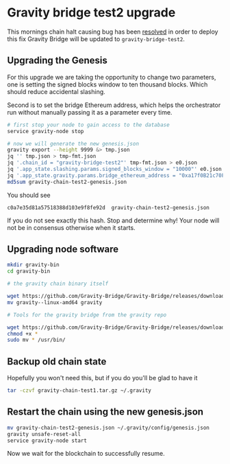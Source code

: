 # Gravity bridge test2 upgrade

This mornings chain halt causing bug has been [resolved](https://github.com/Gravity-Bridge/Gravity-Bridge/commit/8601913ba778f40488313a1b6f99735e0769a9f5) in order to deploy this fix Gravity Bridge will be updated to `gravity-bridge-test2`. 

## Upgrading the Genesis

For this upgrade we are taking the opportunity to change two parameters, one is setting
the signed blocks window to ten thousand blocks. Which should reduce accidental slashing.

Second is to set the bridge Ethereum address, which helps the orchestrator run without manually passing it as a parameter every time.

```bash
# first stop your node to gain access to the database
service gravity-node stop

# now we will generate the new genesis.json
gravity export --height 9999 &> tmp.json
jq '' tmp.json > tmp-fmt.json
jq '.chain_id = "gravity-bridge-test2"' tmp-fmt.json > e0.json
jq '.app_state.slashing.params.signed_blocks_window = "10000"' e0.json > e1.json
jq '.app_state.gravity.params.bridge_ethereum_address = "0xa17f0B21c70FaB270c68031A179e7bE61BE7E81e"' e1.json > gravity-chain-test2-genesis.json
md5sum gravity-chain-test2-genesis.json
```

You should see

```text
c0a7e35d81a57518388d103e9f8fe92d  gravity-chain-test2-genesis.json
```

If you do not see exactly this hash. Stop and determine why! Your node will not be in consensus
otherwise when it starts.

## Upgrading node software

```bash
mkdir gravity-bin
cd gravity-bin

# the gravity chain binary itself

wget https://github.com/Gravity-Bridge/Gravity-Bridge/releases/download/v1.0.3/gravity--linux-amd64
mv gravity--linux-amd64 gravity

# Tools for the gravity bridge from the gravity repo

wget https://github.com/Gravity-Bridge/Gravity-Bridge/releases/download/v1.0.3/gbt
chmod +x *
sudo mv * /usr/bin/
```

## Backup old chain state

Hopefully you won't need this, but if you do you'll be glad to have it

```bash
tar -czvf gravity-chain-test1.tar.gz ~/.gravity
```

## Restart the chain using the new genesis.json

```bash
mv gravity-chain-test2-genesis.json ~/.gravity/config/genesis.json
gravity unsafe-reset-all
service gravity-node start
```

Now we wait for the blockchain to successfully resume.
